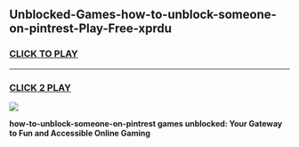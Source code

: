 
## Unblocked-Games-how-to-unblock-someone-on-pintrest-Play-Free-xprdu
<h3>
<a href="https://premium76.site?title=how-to-unblock-someone-on-pintrest&ref=20M">CLICK TO PLAY</a></h3>
<hr>

<h3>
<a href="https://premium76.site?title=how-to-unblock-someone-on-pintrest&ref=20M">CLICK 2 PLAY</a>
  
</h3>

<a href="https://premium76.site?title=how-to-unblock-someone-on-pintrest&ref=19M"><img src="https://clearcache.store/games.png"></a>


**how-to-unblock-someone-on-pintrest games unblocked: Your Gateway to Fun and Accessible Online Gaming**
